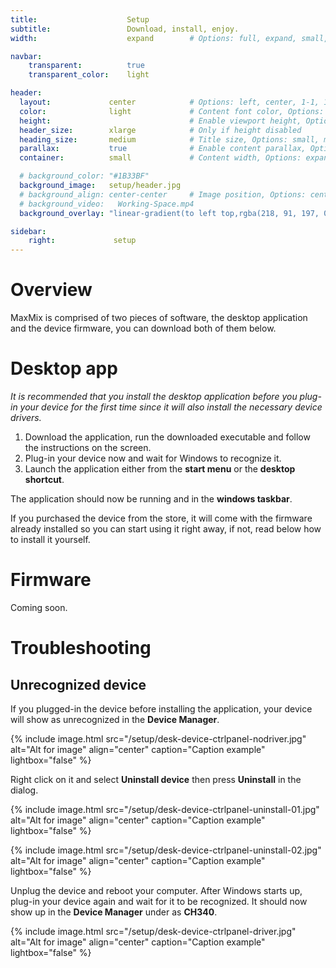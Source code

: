 ```yaml
---
title:                    Setup
subtitle:                 Download, install, enjoy.
width:                    expand        # Options: full, expand, small, xsmall

navbar:
    transparent:          true
    transparent_color:    light

header:
  layout:             center            # Options: left, center, 1-1, 1-2, 1-3 or 2-3. Left, right options display this pages title and subtitle. 1-1, 1-2, 1-3 or 2-3 options display content of block file/s.
  color:              light             # Content font color, Options: light, dark
  height:                               # Enable viewport height, Options: full
  header_size:        xlarge            # Only if height disabled
  heading_size:       medium            # Title size, Options: small, medium, large
  parallax:           true              # Enable content parallax, Options: true
  container:          small             # Content width, Options: expand, small, xsmall

  # background_color: "#1B33BF"
  background_image:   setup/header.jpg
  # background_align: center-center     # Image position, Options: center-center, top-center, bottom-center, center-right, center-left
  # background_video:   Working-Space.mp4
  background_overlay: "linear-gradient(to left top,rgba(218, 91, 197, 0.8) 0%,rgba(151, 27, 191, 0.8) 30%,rgba(2, 8, 212, 0.8) 80%)"

sidebar:
    right:             setup
---
```



# Overview
MaxMix is comprised of two pieces of software, the desktop application and the device firmware, you can download both of them below.

# Desktop app
_It is recommended that you install the desktop application before you plug-in your device for the first time since it will also install the necessary device drivers._

1. Download the application, run the downloaded executable and follow the instructions on the screen.  
2. Plug-in your device now and wait for Windows to recognize it.  
3. Launch the application either from the **start menu** or the **desktop shortcut**.

The application should now be running and in the **windows taskbar**. 

If you purchased the device from the store, it will come with the firmware already installed so you can start using it right away, if not, read below how to install it yourself.

# Firmware
Coming soon.

# Troubleshooting
## Unrecognized device
If you plugged-in the device before installing the application, your device will show as unrecognized in the **Device Manager**.

{% include image.html 
    src="/setup/desk-device-ctrlpanel-nodriver.jpg"
    alt="Alt for image"
    align="center"
    caption="Caption example"
    lightbox="false"
%}

Right click on it and select **Uninstall device** then press **Uninstall** in the dialog.

{% include image.html 
    src="/setup/desk-device-ctrlpanel-uninstall-01.jpg"
    alt="Alt for image"
    align="center"
    caption="Caption example"
    lightbox="false"
%}

{% include image.html 
    src="/setup/desk-device-ctrlpanel-uninstall-02.jpg"
    alt="Alt for image"
    align="center"
    caption="Caption example"
    lightbox="false"
%}

Unplug the device and reboot your computer.
After Windows starts up, plug-in your device again and wait for it to be recognized.
It should now  show up in the **Device Manager** under as **CH340**.

{% include image.html 
    src="/setup/desk-device-ctrlpanel-driver.jpg"
    alt="Alt for image"
    align="center"
    caption="Caption example"
    lightbox="false"
%}